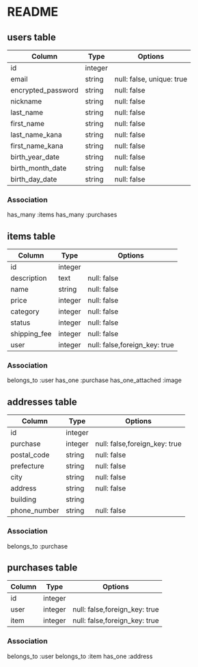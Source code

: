 # README


## users table

| Column             | Type                | Options                   |
|--------------------|---------------------|---------------------------|
| id                 | integer             |                           |
| email              | string              | null: false, unique: true |
| encrypted_password | string              | null: false               |
| nickname           | string              | null: false               |
| last_name          | string              | null: false               |
| first_name         | string              | null: false               |
| last_name_kana     | string              | null: false               |
| first_name_kana    | string              | null: false               |
| birth_year_date    | string              | null: false               |
| birth_month_date   | string              | null: false               |
| birth_day_date     | string              | null: false               |

### Association
has_many :items 
has_many :purchases

## items table

| Column             | Type                | Options                   |
|--------------------|---------------------|---------------------------|
| id                 | integer             |                           |
| description        | text                | null: false               |
| name               | string              | null: false               |
| price              | integer             | null: false               |
| category           | integer             | null: false               |
| status             | integer             | null: false               |
| shipping_fee       | integer             | null: false               |
| user               | integer             | null: false,foreign_key: true|

### Association
belongs_to :user
  has_one :purchase
  has_one_attached :image

## addresses table

| Column             | Type                | Options                   |
|--------------------|---------------------|---------------------------|
| id                 | integer             |                           |
| purchase           | integer             | null: false,foreign_key: true|
| postal_code        | string              | null: false               |
| prefecture         | string              | null: false               |
| city               | string              | null: false               |
| address            | string              | null: false               |
| building           | string              |                           |
| phone_number       | string              | null: false               |

### Association
belongs_to :purchase


## purchases table

| Column             | Type                | Options                      |
|--------------------|---------------------|------------------------------|
| id                 | integer             |                              |
| user               | integer             | null: false,foreign_key: true|
| item               | integer             | null: false,foreign_key: true|

### Association

belongs_to :user
  belongs_to :item
  has_one :address

